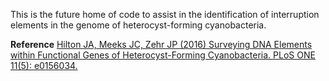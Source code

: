 This is the future home of code to assist in the identification of interruption elements in the genome of heterocyst-forming cyanobacteria.

**Reference**
[Hilton JA, Meeks JC, Zehr JP (2016) Surveying DNA Elements within Functional Genes of Heterocyst-Forming Cyanobacteria. PLoS ONE 11(5): e0156034.](https://doi.org/10.1371/journal.pone.0156034)